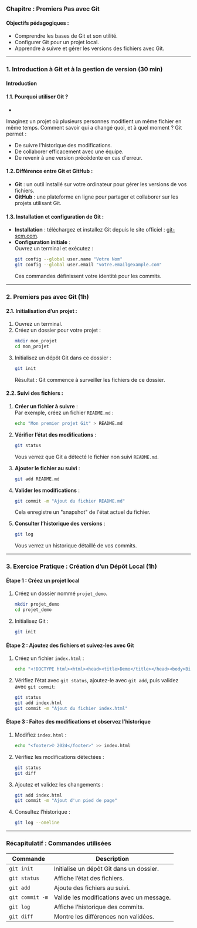 ### **Chapitre : Premiers Pas avec Git**  

#### **Objectifs pédagogiques :**  
- Comprendre les bases de Git et son utilité.  
- Configurer Git pour un projet local.  
- Apprendre à suivre et gérer les versions des fichiers avec Git.  

---

### **1. Introduction à Git et à la gestion de version (30 min)**  
#### Introduction 

#### **1.1. Pourquoi utiliser Git ?**  
- 
Imaginez un projet où plusieurs personnes modifient un même fichier en même temps. Comment savoir qui a changé quoi, et à quel moment ? Git permet :  
- De suivre l'historique des modifications.  
- De collaborer efficacement avec une équipe.  
- De revenir à une version précédente en cas d'erreur.  

#### **1.2. Différence entre Git et GitHub :**  
- **Git** : un outil installé sur votre ordinateur pour gérer les versions de vos fichiers.  
- **GitHub** : une plateforme en ligne pour partager et collaborer sur les projets utilisant Git.  

#### **1.3. Installation et configuration de Git :**  
- **Installation** : téléchargez et installez Git depuis le site officiel : [git-scm.com](https://git-scm.com).  
- **Configuration initiale** :  
  Ouvrez un terminal et exécutez :  
  ```bash
  git config --global user.name "Votre Nom"
  git config --global user.email "votre.email@example.com"
  ```  
  Ces commandes définissent votre identité pour les commits.

---

### **2. Premiers pas avec Git (1h)**  

#### **2.1. Initialisation d’un projet :**  
1. Ouvrez un terminal.  
2. Créez un dossier pour votre projet :  
   ```bash
   mkdir mon_projet
   cd mon_projet
   ```  
3. Initialisez un dépôt Git dans ce dossier :  
   ```bash
   git init
   ```  
   Résultat : Git commence à surveiller les fichiers de ce dossier.

#### **2.2. Suivi des fichiers :**  
1. **Créer un fichier à suivre** :  
   Par exemple, créez un fichier `README.md` :  
   ```bash
   echo "Mon premier projet Git" > README.md
   ```  

2. **Vérifier l’état des modifications** :  
   ```bash
   git status
   ```  
   Vous verrez que Git a détecté le fichier non suivi `README.md`.

3. **Ajouter le fichier au suivi** :  
   ```bash
   git add README.md
   ```  

4. **Valider les modifications** :  
   ```bash
   git commit -m "Ajout du fichier README.md"
   ```  
   Cela enregistre un "snapshot" de l'état actuel du fichier.

5. **Consulter l’historique des versions** :  
   ```bash
   git log
   ```  
   Vous verrez un historique détaillé de vos commits.

---

### **3. Exercice Pratique : Création d’un Dépôt Local (1h)**  

#### **Étape 1 : Créez un projet local**  
1. Créez un dossier nommé `projet_demo`.  
   ```bash
   mkdir projet_demo
   cd projet_demo
   ```  

2. Initialisez Git :  
   ```bash
   git init
   ```  

#### **Étape 2 : Ajoutez des fichiers et suivez-les avec Git**  
1. Créez un fichier `index.html` :  
   ```bash
   echo "<!DOCTYPE html><html><head><title>Demo</title></head><body>Bienvenue!</body></html>" > index.html
   ```  

2. Vérifiez l’état avec `git status`, ajoutez-le avec `git add`, puis validez avec `git commit`:  
   ```bash
   git status
   git add index.html
   git commit -m "Ajout du fichier index.html"
   ```  

#### **Étape 3 : Faites des modifications et observez l’historique**  
1. Modifiez `index.html` :  
   ```bash
   echo "<footer>© 2024</footer>" >> index.html
   ```  

2. Vérifiez les modifications détectées :  
   ```bash
   git status
   git diff
   ```  

3. Ajoutez et validez les changements :  
   ```bash
   git add index.html
   git commit -m "Ajout d'un pied de page"
   ```  

4. Consultez l’historique :  
   ```bash
   git log --oneline
   ```  

---

### **Récapitulatif : Commandes utilisées**  
| Commande            | Description                                 |  
|---------------------|---------------------------------------------|  
| `git init`          | Initialise un dépôt Git dans un dossier.   |  
| `git status`        | Affiche l’état des fichiers.               |  
| `git add`           | Ajoute des fichiers au suivi.              |  
| `git commit -m`     | Valide les modifications avec un message.  |  
| `git log`           | Affiche l’historique des commits.          |  
| `git diff`          | Montre les différences non validées.       |  
